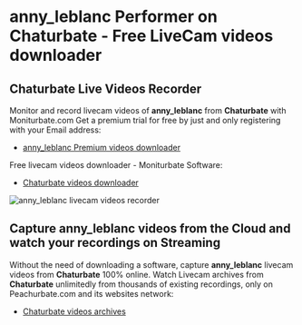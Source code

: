 # anny_leblanc Performer on Chaturbate - Free LiveCam videos downloader

## Chaturbate Live Videos Recorder

Monitor and record livecam videos of **anny_leblanc** from **Chaturbate** with Moniturbate.com
Get a premium trial for free by just and only registering with your Email address:
* [anny_leblanc Premium videos downloader](https://moniturbate.com/request-demo-licence-key.html)

Free livecam videos downloader - Moniturbate Software:
* [Chaturbate videos downloader](https://moniturbate.com/moniturbate-download-software.html)

![anny_leblanc livecam videos recorder](https://peachurnet.com/templates/moniturbate-software.png)


## Capture anny_leblanc videos from the Cloud and watch your recordings on Streaming

Without the need of downloading a software, capture **anny_leblanc** livecam videos from **Chaturbate** 100% online.
Watch Livecam archives from **Chaturbate** unlimitedly from thousands of existing recordings, only on Peachurbate.com and its websites network:
* [Chaturbate videos archives](https://peachurnet.com/)